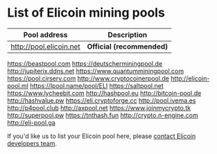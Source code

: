 # List of Elicoin mining pools

Pool address | Description
------------ | -----------
http://pool.elicoin.net | **Official (recommended)**
https://beastpool.com
https://deutscherminingpool.de
http://jupiterix.ddns.net
https://www.quantumminingpool.com
https://pool.cirserv.com
http://www.cryptocoinerpool.de
http://elicoin-pool.ml
https://lpool.name/pool/ELI
https://saltpool.net
https://www.lycheebit.com
http://hashpool.eu 
http://bitcoin-pool.de
http://hashvalue.pw
https://eli.cryptoforge.cc
http://pool.ivema.es
http://p4pool.club
http://axpool.net
https://www.joinmycrypto.tk
http://superpool.pw
https://tnthash.fun
http://crypto.n-engine.com
http://eli-pool.ga

If you'd like us to list your Elicoin pool here, please [contact Elicoin developers team](./README.md#contact-info-and-links).
